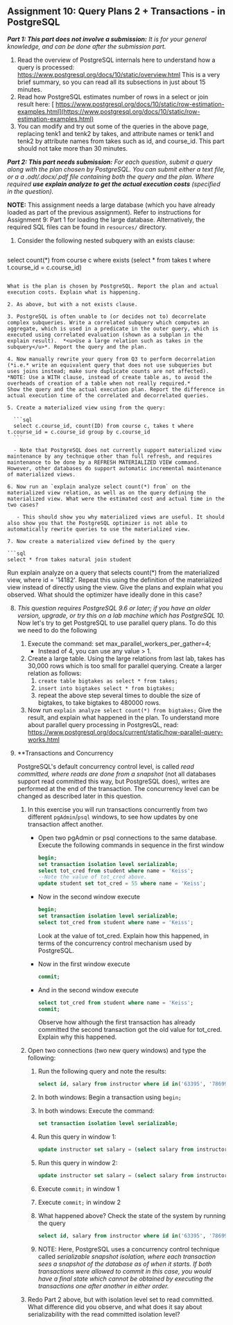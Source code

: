 ## Assignment 10: Query Plans 2 + Transactions - in PostgreSQL

_**Part 1: This part does not involve a submission:** It is for your general knowledge, and can be done after the submission part._

1. Read the overview of PostgreSQL internals here to understand how a query is processed: https://www.postgresql.org/docs/10/static/overview.html
   This is a very brief summary, so you can read all its subsections in just about 15 minutes.
2. Read how PostgreSQL estimates number of rows in a select or join result here:
   [ https://www.postgresql.org/docs/10/static/row-estimation-examples.html](https://www.postgresql.org/docs/10/static/row-estimation-examples.html)
3. You can modify and try out some of the queries in the above page, replacing tenk1 and tenk2 by takes, and attribute names or tenk1 and tenk2 by attribute names from takes such as id, and course_id.
   This part should not take more than 30 minutes.



_**Part 2: This part needs submission:** For each question, submit a query along with the plan chosen by PostgreSQL.  You can submit either a text file, or a a .odt/.docx/.pdf file containing both the query and the plan. Where required **use explain analyze to get the actual execution costs** (specified in the question)._

**NOTE:** This assignment needs a large database (which you have already loaded as part of the previous assignment). Refer to instructions for Assignment 9: Part 1 for loading the large database. Alternatively, the required SQL files can be found in `resources/` directory.

1. Consider the following nested subquery with an exists clause:
   
   ```sql
select count(\*) from course c where exists (select \* from takes t where t.course_id = c.course_id)
   ```
   
   What is the plan is chosen by PostgreSQL. Report the plan and actual execution costs. Explain what is happening.
   
2. As above, but with a not exists clause.

3. PostgreSQL is often unable to (or decides not to) decorrelate complex subqueries. Write a correlated subquery which computes an aggregate, which is used in a predicate in the outer query, which is executed using correlated evaluation (shown as a subplan in the explain result).  *<u>Use a large relation such as takes in the subquery</u>*. Report the query and the plan.

4. Now manually rewrite your query from Q3 to perform decorrelation (*i.e.* write an equivalent query that does not use subqueries but uses joins instead; make sure duplicate counts are not affected).
   *NOTE: Use a WITH clause, instead of create table as, to avoid the overheads of creation of a table when not really required.*
   Show the query and the actual execution plan. Report the difference in actual execution time of the correlated and decorrelated queries.

5. Create a materialized view using from the query:

     ```sql
     select c.course_id, count(ID) from course c, takes t where t.course_id = c.course_id group by c.course_id
     ```

     - Note that PostgreSQL does not currently support materialized view maintenance by any technique other than full refresh, and requires maintenance to be done by a REFRESH MATERIALIZED VIEW command. However, other databases do support automatic incremental maintenance of materialized views.

6. Now run an `explain analyze select count(*) from` on the materialized view relation, as well as on the query defining the materialized view. What were the estimated cost and actual time in the two cases?

      - This should show you why materialized views are useful. It should also show you that the PostgreSQL optimizer is not able to automatically rewrite queries to use the materialized view.

7. Now create a materialized view defined by the query

   ```sql
   select * from takes natural join student
   ```


   Run explain analyze on a query that selects count(*) from the materialized view, where id = '14182'. Repeat this using the definition of the materialized view instead of directly using the view. Give the plans and explain what you observed. What should the optimizer have ideally done in this case?

8. *This question requires PostgreSQL 9.6 or later; if you have an older version, upgrade, or try this on a lab machine which has PostgreSQL 10.*
      Now let's try to get PostgreSQL to use parallel query plans. To do this we need to do the following

      1. Execute the command:  set max_parallel_workers_per_gather=4;
            - Instead of 4, you can use any value > 1.
      2. Create a large table. Using the large relations from last lab, takes has 30,000 rows which is too small for parallel querying. Create a larger relation as follows:
            1. `create table bigtakes as select * from takes;`
            2. `insert into bigtakes select * from bigtakes;`
            3. repeat the above step several times to double the size of bigtakes, to take bigtakes to 480000 rows.
      3. Now run `explain analyze select count(*) from bigtakes;`
         Give the result, and explain what happened in the plan.
         To understand more about parallel query processing in PostgresQL, read: https://www.postgresql.org/docs/current/static/how-parallel-query-works.html

9. **Transactions and Concurrency

      PostgreSQL's default concurrency control level, is called *read committed,* *where reads are done from a snapshot* (not all databases support read committed this way, but PostgreSQL does), writes are performed at the end of the transaction. The concurrency level can be changed as described later in this question.

      1. In this exercise you will run transactions concurrently from two different `pgAdmin`/`psql` windows, to see how updates by one transaction affect another.

         - Open two pgAdmin or psql connections to the same database. Execute the following commands in sequence in the first window

           ```sql
           begin;
           set transaction isolation level serializable;
           select tot_cred from student where name = 'Keiss';
           --Note the value of tot_cred above.
           update student set tot_cred = 55 where name = 'Keiss';
           ```

         - Now in the second window execute

           ```sql
           begin;
           set transaction isolation level serializable;
           select tot_cred from student where name = 'Keiss';
           ```
           
           Look at the value of tot_cred.  Explain how this happened, in terms of the concurrency control mechanism used by PostgreSQL.
         
         - Now in the first window execute
         
           ```sql
           commit;
           ```
         
         - And in the second window execute
         
           ```sql
           select tot_cred from student where name = 'Keiss';
           commit;
           ```
           
           Observe how although the first transaction has already committed the second transaction got the old value for tot_cred.  Explain why this happened.

      2. Open two connections (two new query windows) and type the following:

         1. Run the following query  and note the results:

            ```sql
            select id, salary from instructor where id in('63395', '78699')
            ```

         2. In both windows: Begin a transaction using `begin;`

         3. In both windows: Execute the command:

            ```sql
            set transaction isolation level serializable;
            ```

         4. Run this query in window 1:

            ```sql
            update instructor set salary = (select salary from instructor where id = '63395') where id = '78699';
            ```

         5. Run this query in window 2:

            ```sql
            update instructor set salary = (select salary from instructor where id = '78699') where id = '63395';
            ```

         6. Execute `commit;` in window 1

         7. Execute `commit;` in window 2

         8. What happened above?  Check the state of the system by running the query

            ```sql
            select id, salary from instructor where id in('63395', '78699')
            ```

         9. NOTE: Here, PostgreSQL uses a concurrency control technique called *serializable snapshot isolation, where each transaction sees a snapshot of the database as of when it starts. If both transactions were allowed to commit in this case, you would have a final state which cannot be obtained by executing the transactions one after another in either order.*

      3. Redo Part 2 above, but with isolation level set to read committed. What difference did you observe, and what does it say about serializability with the read committed isolation level?

